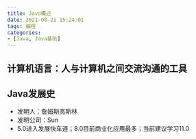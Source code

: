 ```yaml
---
title: Java概述
date: 2021-08-21 15:24:01
tags: 编程
categories:
- [Java, Java基础]
---
```


## 计算机语言：人与计算机之间交流沟通的工具

## Java发展史
* 发明人：詹姆斯高斯林
* 发明公司：Sun
* 5.0进入发展快车道；8.0目前商业化应用最多；当前建议学习11.0
